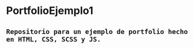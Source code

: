 # PortfolioEjemplo1
```Repositorio para un ejemplo de portfolio hecho en HTML, CSS, SCSS y JS.```
---
